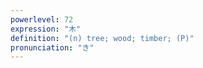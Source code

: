 ```yaml
---
powerlevel: 72
expression: "木"
definition: "(n) tree; wood; timber; (P)"
pronunciation: "き"
---
```

